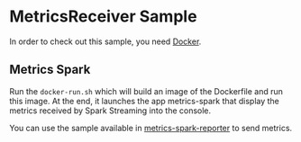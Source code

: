 MetricsReceiver Sample
=============

In order to check out this sample, you need [Docker](https://www.docker.com/).

## Metrics Spark

Run the `docker-run.sh` which will build an image of the Dockerfile and run this image.
At the end, it launches the app metrics-spark that display the metrics received by Spark Streaming into the console.

You can use the sample available in [metrics-spark-reporter](https://github.com/ippontech/metrics-spark-reporter)
to send metrics.
